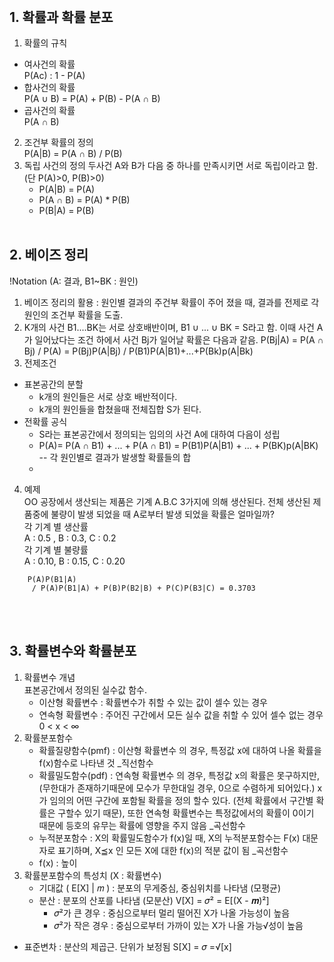 # 
<br>

## 1. 확률과 확률 분포
1) 확률의 규칙
 * 여사건의 확률 <br>
   P(Ac) : 1 - P(A) <br>
 * 합사건의 확률 <br>
   P(A ∪ B) = P(A) + P(B) - P(A ∩ B) <br>
 * 곱사건의 확률 <br>
   P(A ∩ B) <br>
2) 조건부 확률의 정의 <br>
   P(A|B) = P(A ∩ B) / P(B) <br>
3) 독립 사건의 정의
   두사건 A와 B가 다음 중 하나를 만족시키면 서로 독립이라고 함.
   (단 P(A)>0, P(B)>0) <br>
   - P(A|B) = P(A)
   - P(A ∩ B) = P(A) * P(B)
   - P(B|A) = P(B)
   <br><br>
## 2. 베이즈 정리 
  
   
!Notation (A: 결과, B1~BK : 원인) <br>

1) 베이즈 정리의 활용 : 원인별 결과의 주건부 확률이 주어 졌을 때, 결과를 전제로 각 원인의 조건부 확률을 도출.
2) K개의 사건 B1....BK는 서로 상호배반이며,
   B1 ∪ ... ∪ BK = S라고 함.
   이때 사건 A가 일어났다는 조건 하에서 사건 Bj가 일어날 확률은 다음과 같음.
   P(Bj|A) = P(A ∩ Bj) / P(A)
   = P(Bj)P(A|Bj) / P(B1)P(A|B1)+...+P(Bk)p(A|Bk) 
3) 전제조건
 * 표본공간의 분할
   - k개의 원인들은 서로 상호 배반적이다.
   - k개의 원인들을 합쳤을때 전체집합 S가 된다.
 * 전확률 공식
   -  S라는 표본공간에서 정의되는 임의의 사건 A에 대하여 다음이 성립
   -  P(A)= P(A ∩ B1) + ... + P(A ∩ B1)
      = P(B1)P(A|B1) + ... + P(BK)p(A|BK) -- 각 원인별로 결과가 발생할 확률들의 합
   -  
4) 예제 <br>
      OO 공장에서 생산되는 제품은 기계 A.B.C 3가지에 의해 생산된다.
      전체 생산된 제품중에 불량이 발생 되었을 때 A로부터 발생 되었을 확률은 얼마일까? <br>
      각 기계 별 생산률 <br> 
      A : 0.5 , B : 0.3, C : 0.2 <br>
      각 기계 별 불량률 <br>
      A : 0.10, B : 0.15, C : 0.20 <br>
```
    P(A)P(B1|A)
     / P(A)P(B1|A) + P(B)P(B2|B) + P(C)P(B3|C) = 0.3703
```
<br><br>
## 3. 확률변수와 확률분포
1) 확률변수 개념 <br>
   표본공간에서 정의된 실수값 함수.
   * 이산형 확률변수 : 확률변수가 취할 수 있는 값이 셀수 있는 경우<br>
   * 연속형 확률변수 : 주어진 구간에서 모든 실수 값을 취할 수 있어 셀수 없는 경우  0 < x < ∞ <br> 
2) 확률분포함수
   * 확률질량함수(pmf) : 이산형 확률변수 의 경우, 특정값 x에 대하여 나올 확률을 f(x)함수로 나타낸 것 _직선함수
   * 확률밀도함수(pdf) : 연속형 확률변수 의 경우, 특정값 x의 확률은 못구하지만, (무한대가 존재하기때문에 모수가 무한대일 경우, 0으로 수렴하게 되어있다.) x가 임의의 어떤 구간에 포함될 확률을 정의 할수 있다. (전체 확률에서 구간별 확률은 구할수 있기 때문), 또한 연속형 확률변수는 특정값에서의 확률이 0이기 때문에 등호의 유무는 확률에 영향을 주지 않음 _곡선함수
   * 누적분포함수 : X의 확률밀도함수가 f(x)일 때,  X의 누적분포함수는 F(x) 대문자로 표기하며, X⪳x 인 모든 X에 대한 f(x)의 적분 값이 됨 _곡선함수
   - f(x) : 높이 
3) 확률분포함수의 특성치 (X : 확률변수)
   * 기대값 ( E[X] | 𝑚 ) :  분포의 무게중심, 중심위치를 나타냄 (모평균)
   * 분산 : 분포의 산포를 나타냄 (모분산)
     V[X] = 𝜎² = E[(X - 𝒎)²]
      - 𝜎²가 큰 경우 : 중심으로부터 멀리 떨어진 X가 나올 가능성이 높음
      - 𝜎²가 작은 경우 : 중심으로부터 가까이 있는 X가 나올 가능√성이 높음
  * 표준변차 : 분산의 제곱근. 단위가 보정됨
     S[X] = 𝜎 =√[x]
